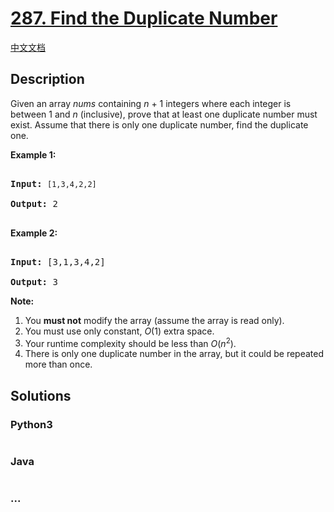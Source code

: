 # [287. Find the Duplicate Number](https://leetcode.com/problems/find-the-duplicate-number)

[中文文档](/solution/0200-0299/0287.Find%20the%20Duplicate%20Number/README.md)

## Description

<p>Given an array <i>nums</i> containing <i>n</i> + 1 integers where each integer is between 1 and <i>n</i> (inclusive), prove that at least one duplicate number must exist. Assume that there is only one duplicate number, find the duplicate one.</p>

<p><b>Example 1:</b></p>

<pre>

<b>Input:</b> <code>[1,3,4,2,2]</code>

<b>Output:</b> 2

</pre>

<p><b>Example 2:</b></p>

<pre>

<b>Input:</b> [3,1,3,4,2]

<b>Output:</b> 3</pre>

<p><b>Note:</b></p>

<ol>
    <li>You <b>must not</b> modify the array (assume the array is read only).</li>
    <li>You must use only constant, <i>O</i>(1) extra space.</li>
    <li>Your runtime complexity should be less than <em>O</em>(<em>n</em><sup>2</sup>).</li>
    <li>There is only one duplicate number in the array, but it could be repeated more than once.</li>
</ol>

## Solutions

<!-- tabs:start -->

### **Python3**

```python

```

### **Java**

```java

```

### **...**

```

```

<!-- tabs:end -->
